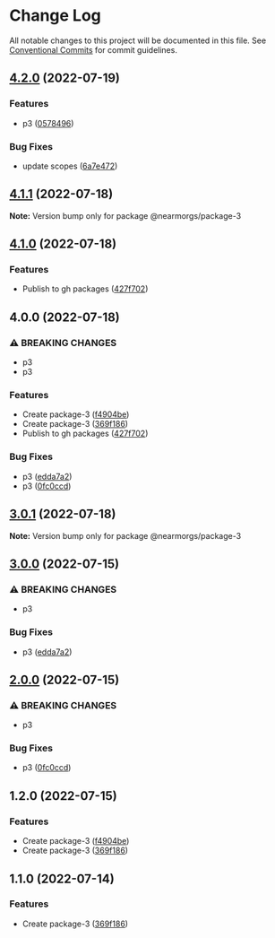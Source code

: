 # Change Log

All notable changes to this project will be documented in this file.
See [Conventional Commits](https://conventionalcommits.org) for commit guidelines.

## [4.2.0](https://github.com/morgsmccauley/lerna-playground/compare/@lerna-playground/package-3@4.0.0...@lerna-playground/package-3@4.2.0) (2022-07-19)


### Features

* p3 ([0578496](https://github.com/morgsmccauley/lerna-playground/commit/05784966397e95e46886235e9ea53a98383ee439))


### Bug Fixes

* update scopes ([6a7e472](https://github.com/morgsmccauley/lerna-playground/commit/6a7e4728509c0ab4b182e796fa65feddda9c4b7f))



## [4.1.1](https://github.com/morgsmccauley/lerna-playground/compare/@nearmorgs/package-3@4.1.0...@nearmorgs/package-3@4.1.1) (2022-07-18)

**Note:** Version bump only for package @nearmorgs/package-3





## [4.1.0](https://github.com/morgsmccauley/lerna-playground/compare/@nearmorgs/package-3@3.0.1...@nearmorgs/package-3@4.1.0) (2022-07-18)


### Features

* Publish to gh packages ([427f702](https://github.com/morgsmccauley/lerna-playground/commit/427f70215c0f01d6ece563cec8f2f1ad23c1067f))



## 4.0.0 (2022-07-18)


### ⚠ BREAKING CHANGES

* p3
* p3

### Features

* Create package-3 ([f4904be](https://github.com/morgsmccauley/lerna-playground/commit/f4904be56d660604d9fd055037ff6de59fab3abd))
* Create package-3 ([369f186](https://github.com/morgsmccauley/lerna-playground/commit/369f18644575886a1ab4a3a3bb17a4cbc51a958f))
* Publish to gh packages ([427f702](https://github.com/morgsmccauley/lerna-playground/commit/427f70215c0f01d6ece563cec8f2f1ad23c1067f))


### Bug Fixes

* p3 ([edda7a2](https://github.com/morgsmccauley/lerna-playground/commit/edda7a22d42b81ac0a811c88b44228443280912a))
* p3 ([0fc0ccd](https://github.com/morgsmccauley/lerna-playground/commit/0fc0ccd5cf97a70dd133960761e318213a1751ab))



## [3.0.1](https://github.com/morgsmccauley/lerna-playground/compare/@nearmorgs/package-3@3.0.0...@nearmorgs/package-3@3.0.1) (2022-07-18)

**Note:** Version bump only for package @nearmorgs/package-3





## [3.0.0](https://github.com/morgsmccauley/lerna-playground/compare/@nearmorgs/package-3@2.0.0...@nearmorgs/package-3@3.0.0) (2022-07-15)


### ⚠ BREAKING CHANGES

* p3

### Bug Fixes

* p3 ([edda7a2](https://github.com/morgsmccauley/lerna-playground/commit/edda7a22d42b81ac0a811c88b44228443280912a))



## [2.0.0](https://github.com/morgsmccauley/lerna-playground/compare/@nearmorgs/package-3@1.2.0...@nearmorgs/package-3@2.0.0) (2022-07-15)


### ⚠ BREAKING CHANGES

* p3

### Bug Fixes

* p3 ([0fc0ccd](https://github.com/morgsmccauley/lerna-playground/commit/0fc0ccd5cf97a70dd133960761e318213a1751ab))



## 1.2.0 (2022-07-15)


### Features

* Create package-3 ([f4904be](https://github.com/morgsmccauley/lerna-playground/commit/f4904be56d660604d9fd055037ff6de59fab3abd))
* Create package-3 ([369f186](https://github.com/morgsmccauley/lerna-playground/commit/369f18644575886a1ab4a3a3bb17a4cbc51a958f))



## 1.1.0 (2022-07-14)


### Features

* Create package-3 ([369f186](https://github.com/morgsmccauley/lerna-playground/commit/369f18644575886a1ab4a3a3bb17a4cbc51a958f))
